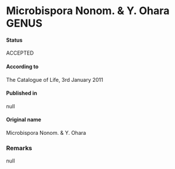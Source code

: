 # Microbispora Nonom. & Y. Ohara GENUS

#### Status
ACCEPTED

#### According to
The Catalogue of Life, 3rd January 2011

#### Published in
null

#### Original name
Microbispora Nonom. & Y. Ohara

### Remarks
null